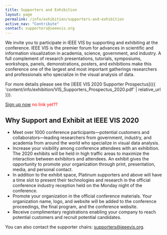 ```yaml
---
title: Supporters and Exhibition
layout: page
permalink: /info/exhibition/supporters-and-exhibition
active_nav: "Contribute"
contact: supporters@ieeevis.org
---
```


We invite you to participate in IEEE VIS by supporting and exhibiting at the conference.  IEEE VIS is the premier forum for advances in scientific and information visualization in academia, science, government, and industry. A full complement of research presentations, tutorials, symposiums, workshops, panels, demonstrations, posters, and exhibitions make this conference one of the largest and most important gatherings researchers and professionals who specialize in the visual analysis of data. 

For more details please see the [IEEE VIS 2020 Supporter Prospectus]({{ 'content/info/exhibition/VIS_Supporters_Prospectus_2020.pdf' | relative_url }}).

<p class="ieeevis-btn-wrapper"><a href="http://www.cvent.com/d/v6qky6" width="150" class="ieeevis-btn">Sign up now</a> <span style="color: red;">no link yet??</span></p>  

## Why Support and Exhibit at IEEE VIS 2020

* Meet over 1000 conference participants&mdash;potential customers and collaborators&mdash;leading researchers from government, industry, and academia from around the world who specialize in visual data analysis.
* Increase your visibility among conference attendees with an exhibition. The 2020 exhibits will be held in high traffic areas to maximize the interaction between exhibitors and attendees. An exhibit gives the opportunity to promote your organization through print, presentation, media, and personal contact.
* In addition to the exhibit space, Platinum supporters and above will have a time slot to present their technologies and research in the official conference industry reception held on the Monday night of the conference.
* Promote your organization in the official conference materials. Your organization name, logo, and website will be added to the conference proceedings, the final program, and the conference website.
* Receive complimentary registrations enabling your company to reach potential customers and recruit potential candidates.

You can also contact the supporter chairs: [supporters@ieeevis.org](mailto:supporters@ieeevis.org). 
